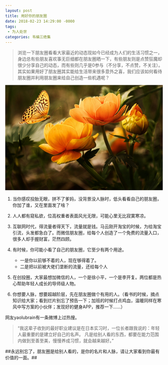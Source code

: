 ```yaml
---
layout: post
title: 用好你的朋友圈
date: 2018-02-23 14:29:00 -0000
tags:
 - 为人处世 
categories: 韦编三绝集
---
```


> 浏览一下朋友圈看看大家最近的动态现如今已经成为人们的生活习惯之一，身边总有些朋友喜欢事无巨细都在朋友圈晒一下，有些朋友则是点赞狂魔却很少分享自己的动态，而有些则几乎是0参与（不分享，不点赞，不关注）。其实如果用好了朋友圈其实能给生活带来很多意外之喜，我们应该如何看待朋友圈并利用朋友圈来给自己创造一些机遇呢？

![01](/assets/images/2018-02-23-reading01/01.jpeg)

1. 当你感叹投胎无眼，拼不了爹妈，没背景没人脉时，低头看看自己的朋友圈，你加了谁，又在里面发了啥？

2. 人人都有窥私欲，位高权重者表面风光无限，可能心里无比寂寞寒凉。

3. 互联网时代，得流量者得天下，流量就是钱。马云刚开淘宝的时候，为给淘宝引流，头发都急白了。而微信朋友圈，给每个人创造了一个免费的流量入口，很多人却手握财富，茫然四顾。

4. 有时候，你可能小看了自己的朋友圈，它至少有两个用途。
	- 一是你以前够不着的人，现在够得着了。
	- 二是把以前被大佬们垄断的流量，还给每个人

5. 在创投圈，大家最想加微信的人，一个是徐小平，一个是李开复。两位都是热心帮助年轻人成长的导师级人物。

6. 你想要人脉，想要超越阶层，先在朋友圈做个有用的人。（看书的时候，摘点知识给大家；看到烂片别忘了预告一下；加班的时候打点鸡血，温暖同样在寒风中写方案的小伙伴；发现好的健身APP，推荐一下……）

网友yaolubrain有一条微博上过热搜。

> “我这辈子收到的最好职业建议是在日本实习时，一位长者跟我说的：年轻人最重要的是建立好自己的名声。
> 凡是给别人看的东西，都要在能力范围内做到至善至美，慢慢养成习惯，就会越来越好。”


##永远别忘了，朋友圈是给别人看的，是你的名片和人脉，请让大家看到你最有价值的一面。##

